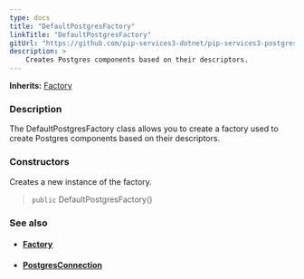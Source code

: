 ```yaml
---
type: docs
title: "DefaultPostgresFactory"
linkTitle: "DefaultPostgresFactory"
gitUrl: "https://github.com/pip-services3-dotnet/pip-services3-postgres-dotnet"
description: > 
    Creates Postgres components based on their descriptors.
---
```


**Inherits:** [Factory](../../../components/build/factory)

### Description

The DefaultPostgresFactory class allows you to create a factory used to create Postgres components based on their descriptors.

### Constructors

Creates a new instance of the factory.

> `public` DefaultPostgresFactory()


### See also
- #### [Factory](../../../components/build/factory)
- #### [PostgresConnection](../../connect/postgres_connection)

